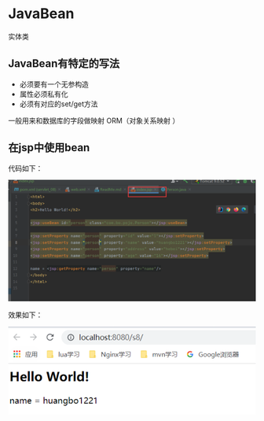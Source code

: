 # JavaBean
实体类
## JavaBean有特定的写法
* 必须要有一个无参构造
* 属性必须私有化
* 必须有对应的set/get方法

 一般用来和数据库的字段做映射 ORM（对象关系映射  ）
 
## 在jsp中使用bean
代码如下：

![img.png](img.png)

效果如下：

![img_1.png](img_1.png)